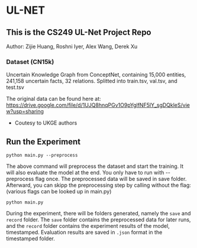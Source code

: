 # UL-NET

## This is the CS249 UL-Net Project Repo
Author: Zijie Huang, Roshni Iyer, Alex Wang, Derek Xu

### Dataset (CN15k)
Uncertain Knowledge Graph from ConceptNet, containing 15,000 entities, 241,158 uncertain facts, 32 relations.
Splitted into train.tsv, val.tsv, and test.tsv

The original data can be found here at: https://drive.google.com/file/d/1UJQ8hnqPGv1O9pYglfNF5lY_sgDQkleS/view?usp=sharing
* Coutesy to UKGE authors

## Run the Experiment
    python main.py --preprocess
   
The above command will preprocess the dataset and start the training. It will also evaluate the model at the end.
You only have to run with --preprocess flag once. The preprocessed data will be saved in save folder. Afterward, 
you can skipp the preprocessing step by calling without the flag: (various flags can be looked up in main.py)

    python main.py
   
During the experiment, there will be folders generated, namely the ```save``` and ```record``` folder. The ```save``` folder contains the preprocessed data for later runs, and the ```record``` folder contains the experiment results of the model, timestamped. Evaluation results are saved in ```.json``` format in the timestamped folder.


